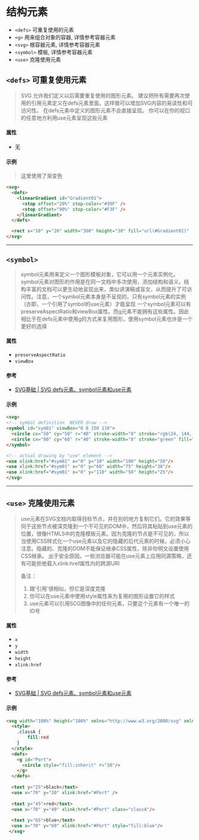 # 结构元素
- `<defs>` 可重复使用的元素
- `<g>` 用来组合对象的容器, 详情参考容器元素
- `<svg>` 根容器元素, 详情参考容器元素
- `<symbol>` 模板, 详情参考容器元素
- `<use>` 克隆使用元素


## `<defs>` 可重复使用元素
>SVG 允许我们定义以后需要重复使用的图形元素。 建议把所有需要再次使用的引用元素定义在defs元素里面。这样做可以增加SVG内容的易读性和可访问性。 在defs元素中定义的图形元素不会直接呈现。 你可以在你的视口的任意地方利用use元素呈现这些元素

#### 属性
- 无


#### 示例
>这里使用了渐变色
````html
<svg>
  <defs>
    <linearGradient id="Gradient01">
      <stop offset="20%" stop-color="#39F" />
      <stop offset="90%" stop-color="#F3F" />
    </linearGradient>
  </defs>

  <rect x="10" y="20" width="300" height="30" fill="url(#Gradient01)"  />
</svg>
````

---

## `<symbol>` 
>symbol元素用来定义一个图形模板对象，它可以用一个<use>元素实例化。symbol元素对图形的作用是在同一文档中多次使用，添加结构和语义。结构丰富的文档可以更生动地呈现出来，类似讲演稿或盲文，从而提升了可访问性。注意，一个symbol元素本身是不呈现的。只有symbol元素的实例（亦即，一个引用了symbol的use元素）才能呈现
>一个symbol元素可以有preserveAspectRatio和viewBox属性。而g元素不能拥有这些属性。因此相比于在defs元素中使用g的方式来复用图形，使用symbol元素也许是一个更好的选择

#### 属性
- `preserveAspectRatio`
- `viewBox`

#### 参考
- [SVG基础 | SVG defs元素、symbol元素和use元素](http://www.htmleaf.com/ziliaoku/qianduanjiaocheng/201506132029.html)


#### 示例
````html
<svg>
<!-- symbol definition  NEVER draw -->
<symbol id="sym01" viewBox="0 0 150 110">
  <circle cx="50" cy="50" r="40" stroke-width="8" stroke="rgb(24, 144, 255)" fill="rgba(24, 144, 255, 0.6)"/>
  <circle cx="90" cy="60" r="40" stroke-width="8" stroke="green" fill="white"/>
</symbol>

<!-- actual drawing by "use" element -->
<use xlink:href="#sym01" x="0" y="10" width="100" height="50"/>
<use xlink:href="#sym01" x="0" y="60" width="75" height="38"/>
<use xlink:href="#sym01" x="0" y="110" width="50" height="25"/>
</svg>
````

---

## `<use>` 克隆使用元素
>use元素在SVG文档内取得目标节点，并在别的地方复制它们。它的效果等同于这些节点被深克隆到一个不可见的DOM中，然后将其粘贴到use元素的位置，很像HTML5中的克隆模板元素。因为克隆的节点是不可见的，所以当使用CSS样式化一个use元素以及它的隐藏的后代元素的时候，必须小心注意。隐藏的、克隆的DOM不能保证继承CSS属性，除非你明文设置使用CSS继承。
出于安全原因，一些浏览器可能在use元素上应用同源策略，还有可能拒绝载入xlink:href属性内的跨源URI
>
>备注：
>1. 跟'引用'很相似，但它是深度克隆
>2. 你可以在use元素中使用style属性来为复用的图形设置它的样式
>3. use元素可以引用SCG图像中的任何元素，只要这个元素有一个唯一的ID号

#### 属性
- `x`
- `y`
- `width`
- `height`
- `xlink:href`

#### 参考
- [SVG基础 | SVG defs元素、symbol元素和use元素](http://www.htmleaf.com/ziliaoku/qianduanjiaocheng/201506132029.html)

#### 示例
````html
<svg width="100%" height="100%" xmlns="http://www.w3.org/2000/svg" xmlns:xlink="http://www.w3.org/1999/xlink">
  <style>
    .classA { 
        fill:red 
    }
  </style> 
  <defs>
    <g id="Port">
      <circle style="fill:inherit" r="10"/>
    </g>
  </defs>
 
  <text y="25">black</text>
  <use x="70" y="20" xlink:href="#Port" />
  
  <text y="45">red</text>
  <use x="70" y="40" xlink:href="#Port" class="classA"/>
  
  <text y="65">blue</text>
  <use x="70" y="60" xlink:href="#Port" style="fill:blue"/>
 </svg>
````